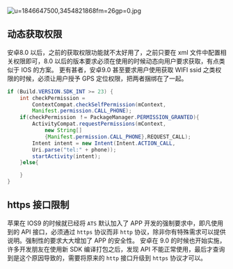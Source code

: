 ![u=1846647500,3454821868fm=26gp=0.jpg](/images/3.jpeg)

## 动态获取权限
安卓8.0 以后，之前的获取权限功能就不太好用了，之前只要在 xml 文件中配置相关权限即可，8.0 以后的版本要求必须在使用的时候动态向用户要求获取，有点类似于 IOS 的方案。
更有甚者，安卓9.0 甚至要求用户使用获取 WIFI ssid 之类权限的时候，必须让用户授予 GPS 定位权限，把两者捆绑在了一起。

```java
if (Build.VERSION.SDK_INT >= 23) {
    int checkPermission =
        ContextCompat.checkSelfPermission(mContext,
        Manifest.permission.CALL_PHONE);
    if(checkPermission ！= PackageManager.PERMISSION_GRANTED){
        ActivityCompat.requestPermissions(mContext,
            new String[]
            {Manifest.permission.CALL_PHONE},REQUEST_CALL);
        Intent intent = new Intent(Intent.ACTION_CALL,
        Uri.parse("tel:" + phone));
        startActivity(intent);
    }else{

    }
}
```

## https 接口限制
苹果在 IOS9 的时候就已经将 `ATS` 默认加入了 APP 开发的强制要求中，即凡使用到的 API 接口，必须通过 `https` 协议而非 `http` 协议，除非你有特殊需求可以提供说明。强制性的要求大大增加了 APP 的安全性。
安卓在 9.0 的时候也开始实施，许多开发朋友在使用新 SDK 编译打包之后，发现 API 不能正常使用，最后才查询到是这个原因导致的，需要将原来的 `http` 接口升级到 `https` 协议才可以。